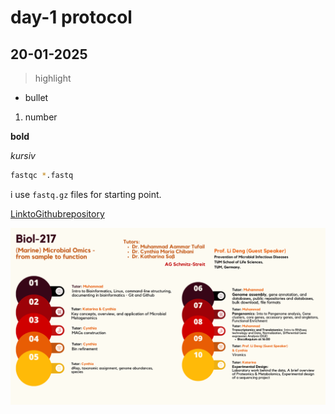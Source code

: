 # day-1 protocol
## 20-01-2025
>highlight
- bullet
1. number

**bold**

*kursiv*

```bash
fastqc *.fastq
```
i use `fastq.gz` files for starting point.

[LinktoGithubrepository](https://github.com/)


![image](./resources/01_biol217_poster.png)








